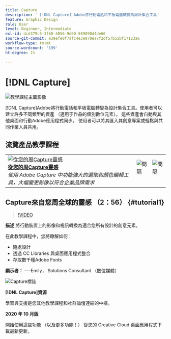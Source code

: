 ```yaml
---
title: Capture
description: ' [!DNL Capture] Adobe將行動電話和平板電腦轉變為設計集合工具'
feature: Graphic Design
role: User
level: Beginner, Intermediate
exl-id: dcd379c5-3f60-4056-9d60-589890d4de66
source-git-commit: e39efe0f7afc4e3e970ea7f2df57b51bf17123a6
workflow-type: tm+mt
source-wordcount: '199'
ht-degree: 1%

---
```


# [!DNL Capture]

![教學課程主圖影像](../assets/Capture.jpg)

[!DNL Capture]Adobe將行動電話和平板電腦轉變為設計集合工具。使用者可以建立許多不同類型的資產 （適用于作品的個別數位元素）。   這些資產會自動與其他桌面和行動Adobe應用程式同步。 使用者可以將其匯入其創意專案或輕鬆與共同作業人員共用。

## 流覽產品教學課程

<table style="table-layout:fixed">
<tr>
 <td>
   <a href="capture.md#tutorial1">
      <img alt="從您的周Capture靈感" src="../assets/capture_palmer_thumbnail.jpg" />
   </a>
    <div>
   <a href="capture.md#tutorial1"><strong>從您的周Capture靈感</strong></a>
    </div>
    <em>使用 Adobe Capture 中功能強大的選取和顏色編輯工具，大幅變更影像以符合企業品牌需求</em>
    <br>
  </td>
  <td>
    <img alt="間隔" src="../assets/Whitespacer.png" />
    <div>
    <br>
  </td>
  <td>
    <img alt="間隔" src="../assets/Whitespacer.png" />
    <div>
    <br>
  </td>
</tr>
</table>

## Capture來自您周全球的靈感 （2：56） {#tutorial1}

>[!VIDEO](https://video.tv.adobe.com/v/326825?hidetitle=true)

**描述**
將行動裝置上的影像和視訊轉換為適合您所有設計的創意元素。

在此教學課程中，您將瞭解如何：
* 隨處設計
* 透過 CC Libraries 與桌面應用程式整合
* 存取數千種Adobe Fonts

**顯示者：**
──Emily， Solutions Consultant （數位媒體）

![Capture標誌](../assets/ca_appicon_96.png)

**[!DNL Capture]資源**

[](https://helpx.adobe.com/mobile-apps/help/capture-faq.html)學習與支援是您其他教學課程和社群論壇連結的中樞。

**2020 年 10 月版**

開始使用這些功能 （以及更多功能！） 從您的 Creative Cloud 桌面應用程式下載最新更新。

